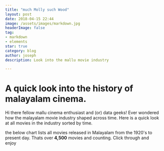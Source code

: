 ```yaml
---
title: "much Molly such Wood"
layout: post
date: 2018-04-15 22:44
image: /assets/images/markdown.jpg
headerImage: false
tag:
- markdown
- elements
star: true
category: blog
author: joseph
description: Look into the mallu movie industry

---
```


# A quick look into the history of malayalam cinema.
Hi there fellow mallu cinema enthusiast and (or) data geeks!  Ever wondered how the malayalam movie industry shaped across time.  Here is a quick look at all movies in the industry sorted by time.

the below chart lists all movies released in Malayalam from the 1920's to present day.  Thats over <b>4,500</b> movies and counting.  Click through and enjoy

<script src="https://d3js.org/d3.v4.min.js"></script>
<link rel="stylesheet" type="text/css" href="/assets/css/main.css">


<div id="example">
    <div id="chart">
    <svg width="860" height="500"></svg>
  </div>
</div>

<script src="/assets/js/barcharts.js"></script>